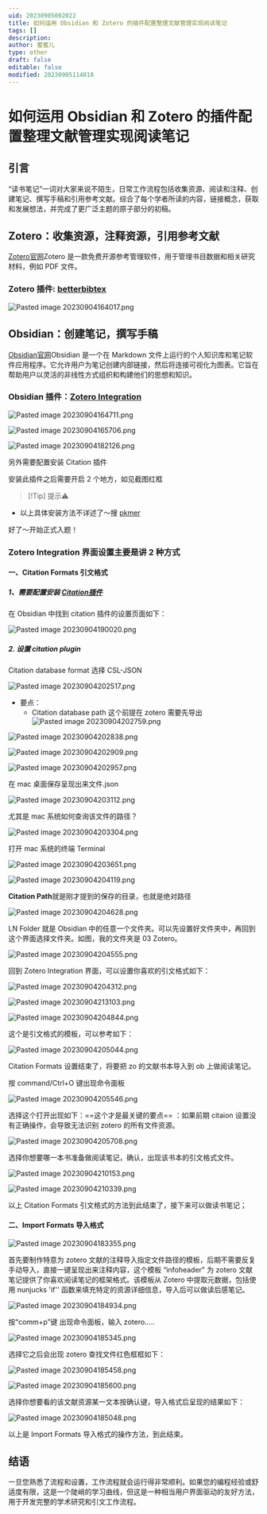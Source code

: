 ```yaml
---
uid: 20230905002022
title: 如何运用 Obsidian 和 Zotero 的插件配置整理文献管理实现阅读笔记
tags: []
description: 
author: 蜜蜜儿
type: other
draft: false
editable: false
modified: 20230905114018
---
```


# 如何运用 Obsidian 和 Zotero 的插件配置整理文献管理实现阅读笔记

## 引言

“读书笔记”一词对大家来说不陌生，日常工作流程包括收集资源、阅读和注释、创建笔记、撰写手稿和引用参考文献。综合了每个学者所读的内容，链接概念，获取和发展想法，并完成了更广泛主题的原子部分的初稿。

## Zotero：收集资源，注释资源，引用参考文献

[Zotero官网](https://www.zotero.org)Zotero 是一款免费开源参考管理软件，用于管理书目数据和相关研究材料，例如 PDF 文件。

### Zotero 插件: [**betterbibtex**](https://pkmer.cn/products/zotero/zoteroMarket/?better%20bibtex)

![Pasted image 20230904164017.png](https://cdn.pkmer.cn/images/Pasted%20image%2020230904164017.png!pkmer)

## Obsidian：创建笔记，撰写手稿

[Obsidian官网](https://obsidian.md/)Obsidian 是一个在 Markdown 文件上运行的个人知识库和笔记软件应用程序。它允许用户为笔记创建内部链接，然后将连接可视化为图表。它旨在帮助用户以灵活的非线性方式组织和构建他们的思想和知识。

### Obsidian 插件：[Zotero Integration](https://github.com/mgmeyers/obsidian-zotero-integration)

![Pasted image 20230904164711.png](https://cdn.pkmer.cn/images/Pasted%20image%2020230904164711.png!pkmer)

![Pasted image 20230904165706.png](https://cdn.pkmer.cn/images/Pasted%20image%2020230904165706.png!pkmer)

![Pasted image 20230904182126.png](https://cdn.pkmer.cn/images/Pasted%20image%2020230904182126.png!pkmer)

另外需要配置安装 Citation 插件

安装此插件之后需要开启 2 个地方，如见截图红框

> [!Tip] 提示⚠️

- 以上具体安装方法不详述了～搜 [pkmer](https://pkmer.cn/)

好了～开始正式入题！

### Zotero Integration 界面设置主要是讲 2 种方式

#### 一、Citation Formats 引文格式

##### 1、需要配置安装 [Citation插件](https://github.com/hans/obsidian-citation-plugin)

在 Obsidian 中找到 citation 插件的设置页面如下：

![Pasted image 20230904190020.png](https://cdn.pkmer.cn/images/Pasted%20image%2020230904190020.png!pkmer)

##### 2. 设置 citation plugin

Citation database format 选择 CSL-JSON

![Pasted image 20230904202517.png](https://cdn.pkmer.cn/images/Pasted%20image%2020230904202517.png!pkmer)

- 要点：
   - Citation database path 这个前提在 zotero 需要先导出
![Pasted image 20230904202759.png](https://cdn.pkmer.cn/images/Pasted%20image%2020230904202759.png!pkmer)

![Pasted image 20230904202838.png](https://cdn.pkmer.cn/images/Pasted%20image%2020230904202838.png!pkmer)

![Pasted image 20230904202909.png](https://cdn.pkmer.cn/images/Pasted%20image%2020230904202909.png!pkmer)

![Pasted image 20230904202957.png](https://cdn.pkmer.cn/images/Pasted%20image%2020230904202957.png!pkmer)

在 mac 桌面保存呈现出来文件.json

![Pasted image 20230904203112.png](https://cdn.pkmer.cn/images/Pasted%20image%2020230904203112.png!pkmer)

尤其是 mac 系统如何查询该文件的路径？

![Pasted image 20230904203304.png](https://cdn.pkmer.cn/images/Pasted%20image%2020230904203304.png!pkmer)

打开 mac 系统的终端 Terminal

![Pasted image 20230904203651.png](https://cdn.pkmer.cn/images/Pasted%20image%2020230904203651.png!pkmer)

![Pasted image 20230904204119.png](https://cdn.pkmer.cn/images/Pasted%20image%2020230904204119.png!pkmer)

**Citation Path**就是刚才提到的保存的目录，也就是绝对路径

![Pasted image 20230904204628.png](https://cdn.pkmer.cn/images/Pasted%20image%2020230904204628.png!pkmer)

LN Folder 就是 Obsidian 中的任意一个文件夹。可以先设置好文件夹中，再回到这个界面选择文件夹。如图，我的文件夹是 03 Zotero。

![Pasted image 20230904204555.png](https://cdn.pkmer.cn/images/Pasted%20image%2020230904204555.png!pkmer)

回到 Zotero Integration 界面，可以设置你喜欢的引文格式如下：

![Pasted image 20230904204312.png](https://cdn.pkmer.cn/images/Pasted%20image%2020230904204312.png!pkmer)

![Pasted image 20230904213103.png](https://cdn.pkmer.cn/images/Pasted%20image%2020230904213103.png!pkmer)

![Pasted image 20230904204844.png](https://cdn.pkmer.cn/images/Pasted%20image%2020230904204844.png!pkmer)

这个是引文格式的模板，可以参考如下：

![Pasted image 20230904205044.png](https://cdn.pkmer.cn/images/Pasted%20image%2020230904205044.png!pkmer)

Citation Formats 设置结束了，将要把 zo 的文献书本导入到 ob 上做阅读笔记。

按 command/Ctrl+O 键出现命令面板

![Pasted image 20230904205546.png](https://cdn.pkmer.cn/images/Pasted%20image%2020230904205546.png!pkmer)

选择这个打开出现如下：==这个才是最关键的要点== ：如果前期 citaion 设置没有正确操作，会导致无法识别 zotero 的所有文件资源。

![Pasted image 20230904205708.png](https://cdn.pkmer.cn/images/Pasted%20image%2020230904205708.png!pkmer)

选择你想要哪一本书准备做阅读笔记，确认，出现该书本的引文格式文件。

![Pasted image 20230904210153.png](https://cdn.pkmer.cn/images/Pasted%20image%2020230904210153.png!pkmer)

![Pasted image 20230904210339.png](https://cdn.pkmer.cn/images/Pasted%20image%2020230904210339.png!pkmer)

以上 Citation Formats 引文格式的方法到此结束了，接下来可以做读书笔记；

#### 二、Import Formats 导入格式

![Pasted image 20230904183355.png](https://cdn.pkmer.cn/images/Pasted%20image%2020230904183355.png!pkmer)

首先要制作特意为 zotero 文献的注释导入指定文件路径的模板，后期不需要反复手动导入，直接一键呈现出来注释内容，这个模板 “infoheader" 为 zotero 文献笔记提供了你喜欢阅读笔记的框架格式。该模板从 Zotero 中提取元数据，包括使用 nunjucks 'if'' 函数来填充特定的资源详细信息，导入后可以做读后感笔记。

![Pasted image 20230904184934.png](https://cdn.pkmer.cn/images/Pasted%20image%2020230904184934.png!pkmer)

按“comm+p”键 出现命令面板，输入 zotero.....

![Pasted image 20230904185345.png](https://cdn.pkmer.cn/images/Pasted%20image%2020230904185345.png!pkmer)

选择它之后会出现 zotero 查找文件红色框框如下：

![Pasted image 20230904185458.png](https://cdn.pkmer.cn/images/Pasted%20image%2020230904185458.png!pkmer)

![Pasted image 20230904185600.png](https://cdn.pkmer.cn/images/Pasted%20image%2020230904185600.png!pkmer)

选择你想要看的该文献资源某一文本按确认键，导入格式后呈现的结果如下：

![Pasted image 20230904185048.png](https://cdn.pkmer.cn/images/Pasted%20image%2020230904185048.png!pkmer)

以上是 Import Formats 导入格式的操作方法，到此结束。

## 结语

一旦您熟悉了流程和设置，工作流程就会运行得非常顺利。如果您的编程经验或舒适度有限，这是一个陡峭的学习曲线，但这是一种相当用户界面驱动的友好方法，用于开发完整的学术研究和引文工作流程。
